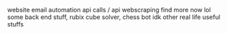 website
email automation
api calls / api
webscraping
find more now lol
some back end stuff, rubix cube solver, chess bot idk
other real life useful stuffs
